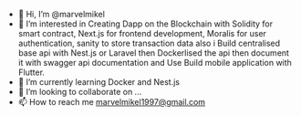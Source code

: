 - 👋 Hi, I’m @marvelmikel
- 👀 I’m interested in Creating Dapp on the Blockchain with Solidity for smart contract, Next.js for frontend development, Moralis for user authentication, sanity to store transaction data also i Build centralised base api with Nest.js or Laravel then Dockerlised the api then document it with swagger api documentation and Use Build mobile application with Flutter.
- 🌱 I’m currently learning Docker and Nest.js
- 💞️ I’m looking to collaborate on ...
- 📫 How to reach me marvelmikel1997@gmail.com

<!---
marvelmikel/marvelmikel is a ✨ special ✨ repository because its `README.md` (this file) appears on your GitHub profile.
You can click the Preview link to take a look at your changes.
--->
